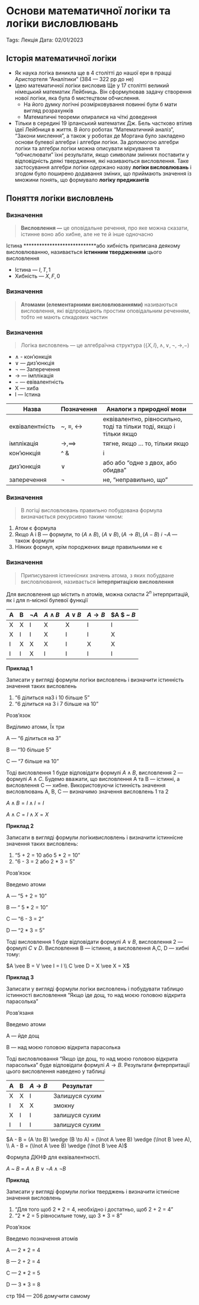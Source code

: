 # Основи математичної логіки та логіки висловлювань

Tags: Лекція
Дата: 02/01/2023

## Історія математичної логіки

- Як наука логіка виникла ще в 4 столітті до нашої ери в працці Аристортеля “Аналітики” (384 — 322 рр до не)
- Ідею математичної логіки висловив Ще у 17 столітті великий німецький математик Лейбниць. Він сформулював задачу створення нової логіки, яка була б мистецтвом обчислення.
    - На його думку логічні розмірковування повинні були б мати вигляд розрахунків
    - Математичні теореми опиралися на чіткі доведення
- Тільки в середині 19 ірланський математик Дж. Бель частково втілив ідеї Лейбниця в життя. В його роботах “Математичний аналіз”, “Закони мислення”, а також у роботах де Моргана було закладено основи булевої алгебри і алгебри логіки.  За допомогою алгебри логіки та алгебри логіки можна описувати міркування та “обчислювати” їхні результати, якщо символам змінних поставити у відповідність деякі твердження, які називаються висловлення. Таке застосування алгебри логіки одержано назву **************************************логіки висловлювань************************************** і згодом було поширено додавання зміних, що приймають значення із множини понять, що формувало ************************************логіку предикантів************************************

## Поняття логіки висловлень

### Визначення

> ********************************Висловлення —******************************** це оповідальне речення, про яке можна сказати, істинне воно або хибне, але не те й інше одночасно
> 

Істина ****************************або хибність приписана деякому висловлюванню, називається **істинним твердженням** цього висловлення

- Істина — $I, T, 1$
- Хибність — $X, F, 0$

### Визначення

> ********************Атомами (елементарними висловлюваннями)********************  називаються висловлення, які відпровідають простим оповідальним реченням, тобто не мають слкадових частин
> 

### Визначення

> Логіка висловлень — це алгебраїчна структура $(\{X,I\}, \wedge, \lor, \lnot, \to, - )$
> 
- $\wedge$ - кон’юнкція
- $\vee$ — диз’юнкція
- $\lnot$ — Заперечення
- $\to$ — імплікація
- $-$ — евівалентність
- X — хиба
- I — Істина

| Назва | Позначення | Аналоги з природної мови |
| --- | --- | --- |
| еквівалентність | ~, $\equiv,$ $\leftrightarrow$ | еквівалентно, рівносильно, тоді та тільки тоді, якщо і тільки якщо |
| імплікація | $\to, \implies$ | тягне, якщо … то, тільки якщо |
| кон’юнкція | ^ & | і |
| диз’юнкція | $\vee$ | або або “одне з двох, або обидва” |
| заперечення | $\lnot$ | не, “неправильно, що” |

### Визначення

> В логіці висловлювань правильно побудована формула визначається рекурсивно таким чином:
> 
1. Атом є формула
2. Якщо A i B — формули, то ($A \wedge B$), $(A \vee B), (A \to B), (A - B) \ і \ \lnot A$ — також формули
3. Ніяких формул, крім породжених вище правильними не є

### Визначення

> Приписування істиннісних значень атома, з яких побудване висловлювання, називається **інтерпритацією висловлення**
> 

Для висловлення що містить n атомів, можна скласти $2^n$ інтерпритацій, як і для n-місної булевої функції

| A | B | $\lnot A$ | $A \wedge B$ | $A \vee B$ | $A \to B$ | $A $ ~ $B$ |
| --- | --- | --- | --- | --- | --- | --- |
| Х | Х | І | Х | Х | І | І |
| Х | І | І | Х | І | І | Х |
| І | Х | Х | Х | І | Х | Х |
| І | І | Х | І | І | І | І |

******************Приклад 1******************

Записати у вигляді формули логіки висловлень і визначити істинність значення таких висловлень

1. “6 ділиться на3 і 10 більше 5”
2. “6 ділиться на 3 і 7 більше на 10”

Розв’язок 

Виділимо атоми, Їх три

A — “6 ділиться на 3”

B — “10 більше 5”

С — “7 більше на 10”

Тоді висловлення 1 буде відповідати формулі $A \wedge B$, висловлення 2 —  формулі $A \wedge C$. Будемо вважати, що висловлення A та B — істинні, а висловлення С — хибне. Використовуючи істинність значення висловлювань A, B, C — визначимо значення висловлень 1 та 2

$A \wedge B = I \wedge I = I$ 

$A \wedge C = I \wedge X = X$

******************Приклад 2******************

Записати в вигляді формули логікивисловлень і визначити істиннісне значення таких висловлень:

1. “5 + 2 = 10 або 5 * 2 = 10”
2. “6 - 3 = 2 або 2 * 3 = 5”

Розв’язок 

Введемо атоми

A — “5 + 2 = 10”

B — “ 5 * 2 = 10”

С — “6 - 3 = 2”

D — “2 * 3 = 5”

Тоді висловлення 1 буде відповідати формулі $A \vee B,$  висловлення 2 — формулі $C \vee D$. Висловлення В — істинне, а висловлення А,С, D — хибні тому:

$A \vee B = V \vee I = I \\ C \vee D = X \vee X = X$

****************Приклад 3****************

Записати у вигляді формули логіки висловлень і побудувати таблицю істинності висловлення “Якщо іде дощ, то над моєю головою відкрита парасолька”

Розв’язаня

Введемо атоми

А  — йде дощ

В — над моєю головою відкрита парасолька

Тоді висловлювання  “Якщо іде дощ, то над моєю головою відкрита парасолька” буде відповідати формулі $A \to B$. Результати фнтерпритації цього висловлення наведено у таблиці

| A | B | $A \to B$ | Результат |
| --- | --- | --- | --- |
| Х | Х | І | Залишуся сухим |
| І | Х | Х | змокну |
| Х | І | І | залишуся сухим |
| І | І | І | залишуся сухим |

$A - B = (A \to B) \wedge (B \to A) = (\lnot A \vee B) \wedge (\lnot B \vee A), \\ A - B = (\lnot A \vee B) \wedge (\lnot B \vee A)$

Формула ДКНФ для еквівалентності. 

$A$ ~ $B$ = $A \wedge B \vee \lnot A \wedge \lnot B$ 

**Приклад**

Записати у вигляді формули логіки тверджень і визначити істинісне значення висловлень

1. “Для того щоб 2 * 2 = 4, необхідно і достатньо, щоб 2 + 2 = 4”
2. “2 * 2 = 5 рівносильне тому, що 3 * 3 = 8”

Розв’язок 

Введемо позначення атомів

A — 2 * 2 = 4

B — 2 + 2 = 4

C — 2 * 2 = 5

D — 3 * 3 = 8

стр 194 — 206 домучити самому